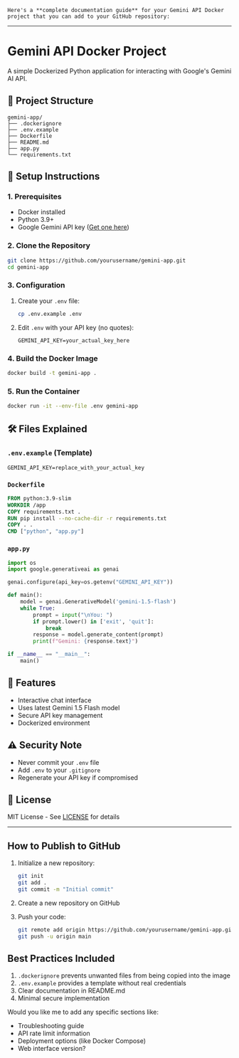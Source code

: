 	Here's a **complete documentation guide** for your Gemini API Docker project that you can add to your GitHub repository:

---

# Gemini API Docker Project

A simple Dockerized Python application for interacting with Google's Gemini AI API.

## 📁 Project Structure

```
gemini-app/
├── .dockerignore
├── .env.example
├── Dockerfile
├── README.md
├── app.py
└── requirements.txt
```

## 🚀 Setup Instructions

### 1. Prerequisites
- Docker installed
- Python 3.9+
- Google Gemini API key ([Get one here](https://aistudio.google.com/app/apikey))

### 2. Clone the Repository
```bash
git clone https://github.com/yourusername/gemini-app.git
cd gemini-app
```

### 3. Configuration
1. Create your `.env` file:
   ```bash
   cp .env.example .env
   ```
2. Edit `.env` with your API key (no quotes):
   ```
   GEMINI_API_KEY=your_actual_key_here
   ```

### 4. Build the Docker Image
```bash
docker build -t gemini-app .
```

### 5. Run the Container
```bash
docker run -it --env-file .env gemini-app
```

## 🛠️ Files Explained

### `.env.example` (Template)
```
GEMINI_API_KEY=replace_with_your_actual_key
```

### `Dockerfile`
```dockerfile
FROM python:3.9-slim
WORKDIR /app
COPY requirements.txt .
RUN pip install --no-cache-dir -r requirements.txt
COPY . .
CMD ["python", "app.py"]
```

### `app.py`
```python
import os
import google.generativeai as genai

genai.configure(api_key=os.getenv("GEMINI_API_KEY"))

def main():
    model = genai.GenerativeModel('gemini-1.5-flash')
    while True:
        prompt = input("\nYou: ")
        if prompt.lower() in ['exit', 'quit']:
            break
        response = model.generate_content(prompt)
        print(f"Gemini: {response.text}")

if __name__ == "__main__":
    main()
```

## 🌟 Features
- Interactive chat interface
- Uses latest Gemini 1.5 Flash model
- Secure API key management
- Dockerized environment

## ⚠️ Security Note
- Never commit your `.env` file
- Add `.env` to your `.gitignore`
- Regenerate your API key if compromised

## 📜 License
MIT License - See [LICENSE](LICENSE) for details

---

## How to Publish to GitHub

1. Initialize a new repository:
   ```bash
   git init
   git add .
   git commit -m "Initial commit"
   ```

2. Create a new repository on GitHub

3. Push your code:
   ```bash
   git remote add origin https://github.com/yourusername/gemini-app.git
   git push -u origin main
   ```

## Best Practices Included

1. `.dockerignore` prevents unwanted files from being copied into the image
2. `.env.example` provides a template without real credentials
3. Clear documentation in README.md
4. Minimal secure implementation

Would you like me to add any specific sections like:
- Troubleshooting guide
- API rate limit information
- Deployment options (like Docker Compose)
- Web interface version?